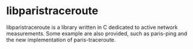 # libparistraceroute

libparistraceroute is a library written in C dedicated to active network measurements.
Some example are also provided, such as paris-ping and the new implementation of paris-traceroute.
